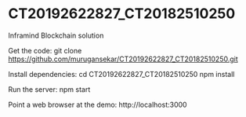 # CT20192622827_CT20182510250
Inframind Blockchain solution

Get the code:
git clone https://github.com/murugansekar/CT20192622827_CT20182510250.git

Install dependencies:
cd CT20192622827_CT20182510250
npm install

Run the server:
npm start

Point a web browser at the demo:
http://localhost:3000

